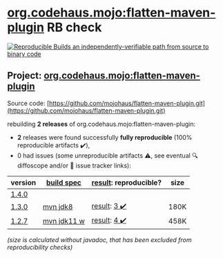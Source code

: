 [org.codehaus.mojo:flatten-maven-plugin](https://central.sonatype.com/artifact/org.codehaus.mojo/flatten-maven-plugin/1.3.0/versions) RB check
=======

[![Reproducible Builds](https://reproducible-builds.org/images/logos/rb.svg) an independently-verifiable path from source to binary code](https://reproducible-builds.org/)

## Project: [org.codehaus.mojo:flatten-maven-plugin](https://central.sonatype.com/artifact/org.codehaus.mojo/flatten-maven-plugin/1.3.0/versions)

Source code: [https://github.com/mojohaus/flatten-maven-plugin.git](https://github.com/mojohaus/flatten-maven-plugin.git)

rebuilding **2 releases** of org.codehaus.mojo:flatten-maven-plugin:
- **2** releases were found successfully **fully reproducible** (100% reproducible artifacts :heavy_check_mark:),
- 0 had issues (some unreproducible artifacts :warning:, see eventual :mag: diffoscope and/or :memo: issue tracker links):

| version | [build spec](/BUILDSPEC.md) | [result](https://reproducible-builds.org/docs/jvm/): reproducible? | size |
| -- | --------- | ------ | -- |
| [1.4.0](https://central.sonatype.com/artifact/org.codehaus.mojo/flatten-maven-plugin/1.4.0/pom) | | | |
| [1.3.0](https://central.sonatype.com/artifact/org.codehaus.mojo/flatten-maven-plugin/1.3.0/pom) | [mvn jdk8](flatten-maven-plugin-1.3.0.buildspec) | [result](flatten-maven-plugin-1.3.0.buildinfo): [3 :heavy_check_mark: ](flatten-maven-plugin-1.3.0.buildcompare) | 180K |
| [1.2.7](https://central.sonatype.com/artifact/org.codehaus.mojo/flatten-maven-plugin/1.2.7/pom) | [mvn jdk11 w](flatten-maven-plugin-1.2.7.buildspec) | [result](flatten-maven-plugin-1.2.7.buildinfo): [4 :heavy_check_mark: ](flatten-maven-plugin-1.2.7.buildcompare) | 458K |

<i>(size is calculated without javadoc, that has been excluded from reproducibility checks)</i>
